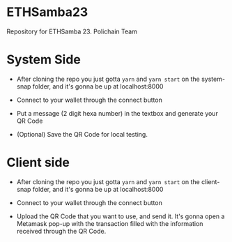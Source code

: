 # ETHSamba23
Repository for ETHSamba 23. Polichain Team

# System Side
 
 
 - After cloning the repo you just gotta `yarn` and `yarn start` on the system-snap folder, and it's gonna be up at localhost:8000
 
 - Connect to your wallet through the connect button
 
 - Put a message (2 digit hexa number) in the textbox and generate your QR Code
 
 - (Optional) Save the QR Code for local testing.
 
 
 
 # Client side
 
 - After cloning the repo you just gotta `yarn` and `yarn start`  on the client-snap folder, and it's gonna be up at localhost:8000
 
 - Connect to your wallet through the connect button
 
 - Upload the QR Code that you want to use, and send it. It's gonna open a Metamask pop-up with the transaction filled with the information received through the QR Code.
